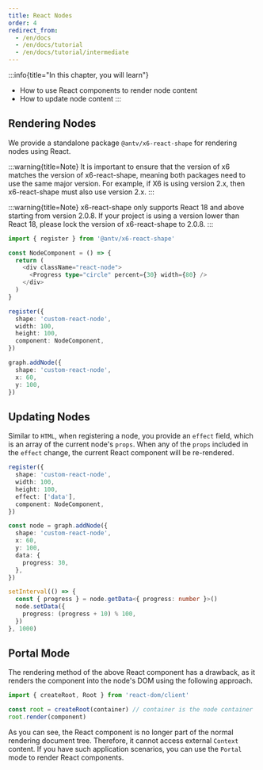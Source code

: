 ```yaml
---
title: React Nodes
order: 4
redirect_from:
  - /en/docs
  - /en/docs/tutorial
  - /en/docs/tutorial/intermediate
---
```


:::info{title="In this chapter, you will learn"}
- How to use React components to render node content
- How to update node content
:::

## Rendering Nodes

We provide a standalone package `@antv/x6-react-shape` for rendering nodes using React.

:::warning{title=Note}
It is important to ensure that the version of x6 matches the version of x6-react-shape, meaning both packages need to use the same major version. For example, if X6 is using version 2.x, then x6-react-shape must also use version 2.x.
:::

:::warning{title=Note}
x6-react-shape only supports React 18 and above starting from version 2.0.8. If your project is using a version lower than React 18, please lock the version of x6-react-shape to 2.0.8.
:::

```ts
import { register } from '@antv/x6-react-shape'

const NodeComponent = () => {
  return (
    <div className="react-node">
      <Progress type="circle" percent={30} width={80} />
    </div>
  )
}

register({
  shape: 'custom-react-node',
  width: 100,
  height: 100,
  component: NodeComponent,
})

graph.addNode({
  shape: 'custom-react-node',
  x: 60,
  y: 100,
})
```

<code id="react-basic" src="@/src/tutorial/intermediate/react/basic/index.tsx"></code>

## Updating Nodes

Similar to `HTML`, when registering a node, you provide an `effect` field, which is an array of the current node's `props`. When any of the `props` included in the `effect` change, the current React component will be re-rendered.

```ts
register({
  shape: 'custom-react-node',
  width: 100,
  height: 100,
  effect: ['data'],
  component: NodeComponent,
})

const node = graph.addNode({
  shape: 'custom-react-node',
  x: 60,
  y: 100,
  data: {
    progress: 30,
  },
})

setInterval(() => {
  const { progress } = node.getData<{ progress: number }>()
  node.setData({
    progress: (progress + 10) % 100,
  })
}, 1000)
```

<code id="react-update" src="@/src/tutorial/intermediate/react/update/index.tsx"></code>

## Portal Mode

The rendering method of the above React component has a drawback, as it renders the component into the node's DOM using the following approach.

```ts
import { createRoot, Root } from 'react-dom/client'

const root = createRoot(container) // container is the node container
root.render(component)
```

As you can see, the React component is no longer part of the normal rendering document tree. Therefore, it cannot access external `Context` content. If you have such application scenarios, you can use the `Portal` mode to render React components.

<code id="react-portal" src="@/src/tutorial/intermediate/react/portal/index.tsx"></code>
